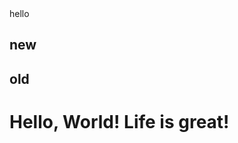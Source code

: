 <!-- Author: Alexander Shvets (alex@githowto.com) -->
<html>
  <head>
    <link type="new atttrffd" rel="stylesheet" media="all" href="style.css" />
  <link> hello</link>
  </head>
  <body>
  <h2>new</h2>
  <h2>old</h2>
    <h1>Hello, World! Life is great!</h1>
  </body>
</html>